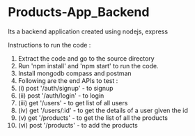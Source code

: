 # Products-App_Backend

Its a backend application created using nodejs, express

Instructions to run the code :

1. Extract the code and go to the source directory
2. Run 'npm install' and 'npm start' to run the code.
3. Install mongodb compass and postman
4. Following are the end APIs to test :
5.  (i) post '/auth/signup' - to signup
6.  (ii) post '/auth/login' - to login
7.  (iii) get '/users' - to get list of all users
8.  (iv) get '/users/:id' - to get the details of a user given the id
9.  (v) get '/products' - to get the list of all the products
10.  (vi) post '/products' - to add the products
